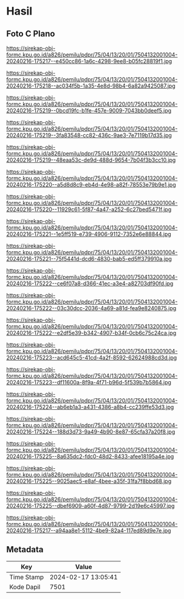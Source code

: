# Hasil

## Foto C Plano

https://sirekap-obj-formc.kpu.go.id/a826/pemilu/pdpr/75/04/13/20/01/7504132001004-20240216-175217--e450cc86-1a6c-4298-9ee8-b05fc28819f1.jpg

https://sirekap-obj-formc.kpu.go.id/a826/pemilu/pdpr/75/04/13/20/01/7504132001004-20240216-175218--ac034f5b-1a35-4e8d-98b4-6a82a9425087.jpg

https://sirekap-obj-formc.kpu.go.id/a826/pemilu/pdpr/75/04/13/20/01/7504132001004-20240216-175219--0bcd19fc-b1fe-457e-9009-7043bb0deef5.jpg

https://sirekap-obj-formc.kpu.go.id/a826/pemilu/pdpr/75/04/13/20/01/7504132001004-20240216-175219--3fa83548-cc82-436c-9ae3-7e7119b17d35.jpg

https://sirekap-obj-formc.kpu.go.id/a826/pemilu/pdpr/75/04/13/20/01/7504132001004-20240216-175219--48eaa53c-de9d-488d-9654-7b04f3b3cc10.jpg

https://sirekap-obj-formc.kpu.go.id/a826/pemilu/pdpr/75/04/13/20/01/7504132001004-20240216-175220--a5d8d8c9-eb4d-4e98-a82f-78553e79b9e1.jpg

https://sirekap-obj-formc.kpu.go.id/a826/pemilu/pdpr/75/04/13/20/01/7504132001004-20240216-175220--11929c61-5f87-4a47-a252-6c27bed5471f.jpg

https://sirekap-obj-formc.kpu.go.id/a826/pemilu/pdpr/75/04/13/20/01/7504132001004-20240216-175221--1e5ff519-e739-4906-9112-7352e6e88844.jpg

https://sirekap-obj-formc.kpu.go.id/a826/pemilu/pdpr/75/04/13/20/01/7504132001004-20240216-175221--75f5441d-dcd6-4830-bab5-ed5ff379910a.jpg

https://sirekap-obj-formc.kpu.go.id/a826/pemilu/pdpr/75/04/13/20/01/7504132001004-20240216-175222--ce6f07a8-d366-41ec-a3e4-a82703df90fd.jpg

https://sirekap-obj-formc.kpu.go.id/a826/pemilu/pdpr/75/04/13/20/01/7504132001004-20240216-175222--03c30dcc-2036-4a69-a81d-fea9e8240875.jpg

https://sirekap-obj-formc.kpu.go.id/a826/pemilu/pdpr/75/04/13/20/01/7504132001004-20240216-175222--e2df5e39-b342-4907-b34f-0cb6c75c24ca.jpg

https://sirekap-obj-formc.kpu.go.id/a826/pemilu/pdpr/75/04/13/20/01/7504132001004-20240216-175223--acd645c5-41cd-4a2f-8592-62624988cd3d.jpg

https://sirekap-obj-formc.kpu.go.id/a826/pemilu/pdpr/75/04/13/20/01/7504132001004-20240216-175223--df11600a-8f9a-4f71-b96d-5f539b7b5864.jpg

https://sirekap-obj-formc.kpu.go.id/a826/pemilu/pdpr/75/04/13/20/01/7504132001004-20240216-175224--ab6eb1a3-a431-4386-a8b4-cc239ffe53d3.jpg

https://sirekap-obj-formc.kpu.go.id/a826/pemilu/pdpr/75/04/13/20/01/7504132001004-20240216-175224--188d3d73-9a49-4b90-8e87-65cfa37a20f8.jpg

https://sirekap-obj-formc.kpu.go.id/a826/pemilu/pdpr/75/04/13/20/01/7504132001004-20240216-175225--8a635dc2-fdc0-48d2-8433-afee18195a4e.jpg

https://sirekap-obj-formc.kpu.go.id/a826/pemilu/pdpr/75/04/13/20/01/7504132001004-20240216-175225--9025aec5-e8af-4bee-a35f-31fa7f8bbd68.jpg

https://sirekap-obj-formc.kpu.go.id/a826/pemilu/pdpr/75/04/13/20/01/7504132001004-20240216-175225--dbef6909-a60f-4d87-9799-2d19e6c45997.jpg

https://sirekap-obj-formc.kpu.go.id/a826/pemilu/pdpr/75/04/13/20/01/7504132001004-20240216-175217--a94aa8e1-5112-4be9-82a4-117ed89d9e7e.jpg


## Metadata

| Key        | Value               |
| ---------- | ------------------- |
| Time Stamp | 2024-02-17 13:05:41 |
| Kode Dapil | 7501                |



